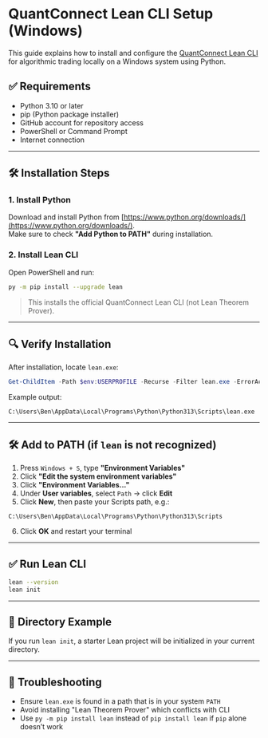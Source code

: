 # QuantConnect Lean CLI Setup (Windows)

This guide explains how to install and configure the [QuantConnect Lean CLI](https://www.quantconnect.com/docs/v2/lean-cli/overview/what-is-the-lean-cli) for algorithmic trading locally on a Windows system using Python.

## ✅ Requirements

- Python 3.10 or later
- pip (Python package installer)
- GitHub account for repository access
- PowerShell or Command Prompt
- Internet connection

---

## 🛠 Installation Steps

### 1. Install Python

Download and install Python from [https://www.python.org/downloads/](https://www.python.org/downloads/).  
Make sure to check **"Add Python to PATH"** during installation.

### 2. Install Lean CLI

Open PowerShell and run:

```bash
py -m pip install --upgrade lean
```

> This installs the official QuantConnect Lean CLI (not Lean Theorem Prover).

---

## 🔍 Verify Installation

After installation, locate `lean.exe`:

```powershell
Get-ChildItem -Path $env:USERPROFILE -Recurse -Filter lean.exe -ErrorAction SilentlyContinue -Force | Where-Object { $_.FullName -like "*Scripts*" }
```

Example output:

```
C:\Users\Ben\AppData\Local\Programs\Python\Python313\Scripts\lean.exe
```

---

## 🛠 Add to PATH (if `lean` is not recognized)

1. Press `Windows + S`, type **"Environment Variables"**
2. Click **"Edit the system environment variables"**
3. Click **"Environment Variables..."**
4. Under **User variables**, select `Path` → click **Edit**
5. Click **New**, then paste your Scripts path, e.g.:

```
C:\Users\Ben\AppData\Local\Programs\Python\Python313\Scripts
```

6. Click **OK** and restart your terminal

---

## ✅ Run Lean CLI

```bash
lean --version
lean init
```

---

## 📂 Directory Example

If you run `lean init`, a starter Lean project will be initialized in your current directory.

---

## 💬 Troubleshooting

- Ensure `lean.exe` is found in a path that is in your system `PATH`
- Avoid installing "Lean Theorem Prover" which conflicts with CLI
- Use `py -m pip install lean` instead of `pip install lean` if `pip` alone doesn’t work
